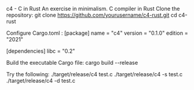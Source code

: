 c4 - C in Rust
An exercise in minimalism.
C compiler in Rust
Clone the repository:
git clone https://github.com/yourusername/c4-rust.git
cd c4-rust

Configure Cargo.toml :
[package]
name = "c4"
version = "0.1.0"
edition = "2021"

[dependencies]
libc = "0.2"

Build the executable Cargo file:
cargo build --release

Try the following:
./target/release/c4 test.c
./target/release/c4 -s test.c
./target/release/c4 -d test.c
